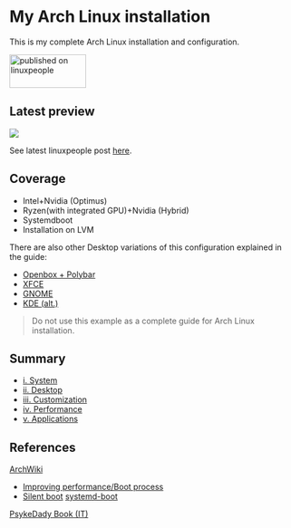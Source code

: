 # My Arch Linux installation
This is my complete Arch Linux installation and configuration.

<a href="https://linuxpeople.org/show/08-15-2020--02-00-08 pm-my-archlinux-rog-edition" title="published on linuxpeople"><img alt="published on linuxpeople" src="https://linuxpeople.org/assets/embed.svg" width="135" height="59" /></a>

## Latest preview
![](https://linuxpeople.org/uploads/TDjNVz7hl5OSyqqbPdZI.png)

See latest linuxpeople post [here](https://linuxpeople.org/show/08-15-2020--02-00-08%20pm-my-archlinux-rog-edition).

## Coverage
* Intel+Nvidia (Optimus)
* Ryzen(with integrated GPU)+Nvidia (Hybrid)
* Systemdboot
* Installation on LVM

There are also other Desktop variations of this configuration explained in the guide:
* [Openbox + Polybar](https://linuxpeople.org/show/03-28-2020--04-51-36%20pm-archlinux-openbox-polybar)
* [XFCE](https://linuxpeople.org/show/04-08-2020--09-03-16%20pm-my-archlinux-xfce4)
* [GNOME](https://linuxpeople.org/show/03-04-2020--12-22-53%20pm-my-archlinux-gnome)
* [KDE (alt.)](https://linuxpeople.org/show/12-31-2019--12-54-38%20pm-btw-i-use-arch)

> Do not use this example as a complete guide for Arch Linux installation.

## Summary
* [i. System](https://github.com/mirkobrombin/myarchlinux/blob/master/System.md)
* [ii. Desktop](https://github.com/mirkobrombin/myarchlinux/blob/master/Desktop)
* [iii. Customization](https://github.com/mirkobrombin/myarchlinux/blob/master/Customization.md)
* [iv. Performance](https://github.com/mirkobrombin/myarchlinux/blob/master/Performance.md)
* [v. Applications](https://github.com/mirkobrombin/myarchlinux/blob/master/Applications.md)

## References
[ArchWiki](https://wiki.archlinux.org/)
* [Improving performance/Boot process](https://wiki.archlinux.org/index.php/Improving_performance/Boot_process)
* [Silent boot](https://wiki.archlinux.org/index.php/Silent_boot)
   [systemd-boot](https://wiki.archlinux.org/index.php/Systemd-boot)

[PsykeDady Book (IT)](https://github.com/PsykeDady/Archlinux_installazione)
